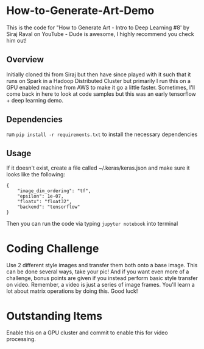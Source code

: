 # How-to-Generate-Art-Demo
This is the code for "How to Generate Art - Intro to Deep Learning #8' by Siraj Raval on YouTube - Dude is awesome, I highly recommend you check him out!

## Overview
Initially cloned thi from Siraj but then have since played with it such that it runs on Spark in a Hadoop Distributed Cluster but primarily I run this on a GPU enabled machine from AWS to make it go a little faster. Sometimes, I'll come back in here to look at code samples but this was an early tensorflow + deep learning demo.

## Dependencies

run `pip install -r requirements.txt` to install the necessary dependencies


## Usage

If it doesn't exist, create a file called ~/.keras/keras.json and make sure it looks like the following:

   ```
   {
       "image_dim_ordering": "tf",
       "epsilon": 1e-07,
       "floatx": "float32",
       "backend": "tensorflow"
   }
   ```

Then you can run the code via typing `jupyter notebook` into terminal

# Coding Challenge

Use 2 different style images and transfer them both onto a base image. This can be done several ways, take your pic! And if you want even more of a challenge, bonus points are given if you instead perform basic style transfer on video. Remember, a video is just a series of image frames. You'll learn a lot about matrix operations by doing this. Good luck!

# Outstanding Items
Enable this on a GPU cluster and commit to enable this for video processing.
